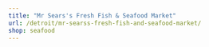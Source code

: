 ```yaml
---
title: "Mr Sears's Fresh Fish & Seafood Market"
url: /detroit/mr-searss-fresh-fish-and-seafood-market/
shop: seafood
---
```

